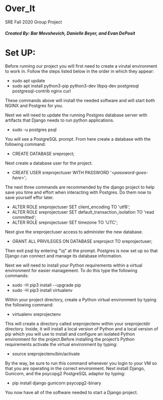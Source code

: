 # Over_It
SRE Fall 2020 Group Project
##### Created By: Bar Movshovich, Danielle Beyer, and Evan DePosit


# Set UP: 
Before running our project you will first need to create a virutal environment to work in. Follow the steps listed below in the order in which they appear: 
* sudo apt update
* sudo apt install python3-pip python3-dev libpq-dev postgresql postgresql-contrib nginx curl

These commands above will install the needed software and will start both NGINX and Postgres for you. 

Next we will need to update the running Postgres database server with artifacts that Django needs to run python applications. 
* sudo -u postgres psql

You will see a PostgreSQL prompt. From here create a database with the following command: 

* CREATE DATABASE sreproject;

Next create a database user for the project. 
* CREATE USER sreprojectuser WITH PASSWORD '<*password-goes-here*>';

The next three commands are recommended by the django project to help save you time and effort when interacting with Postgres. Do them now to save yourself effor later. 
* ALTER ROLE sreprojectuser SET client_encoding TO 'utf8';
* ALTER ROLE sreprojectuser SET default_transaction_isolation TO 'read committed';
* ALTER ROLE sreprojectuser SET timezone TO 'UTC';

Next give the sreprojectuser access to administer the new database. 
* GRANT ALL PRIVILEGES ON DATABASE sreproject TO sreprojectuser;

Then exit psql by entering "\q" at the prompt. Postgres is now set up so that Django can connect and manage its database information. 

Next we will need to install your Python requirements within a virtual environment for easier management. To do this type the following commands: 
* sudo -H pip3 install --upgrade pip
* sudo -H pip3 install virtualenv

Within your project directory, create a Python virtual environment by typing the following command: 
* virtualenv sreprojectenv

This will create a directory called sreprojectenv within your sreprojectdir directory. Inside, it will install a local version of Python and a local version of pip which you will use to install and configure an isolated Python environment for the project.Before installing the project’s Python requirements activate the virtual environment by typing:

* source sreprojectenv/bin/activate

By the way, be sure to run this command whenever you login to your VM so that you are operating in the correct environment.
Next install Django, Gunicorn, and the psycopg2 PostgreSQL adaptor by typing:
* pip install django gunicorn psycopg2-binary

You now have all of the software needed to start a Django project.




